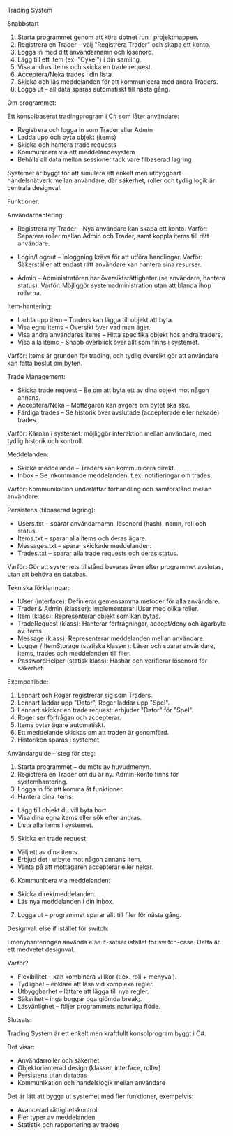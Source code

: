 
Trading System

Snabbstart
1. Starta programmet genom att köra dotnet run i projektmappen.
2. Registrera en Trader – välj "Registrera Trader" och skapa ett konto.
3. Logga in med ditt användarnamn och lösenord.
4. Lägg till ett item (ex. "Cykel") i din samling.
5. Visa andras items och skicka en trade request.
6. Acceptera/Neka trades i din lista.
7. Skicka och läs meddelanden för att kommunicera med andra Traders.
8. Logga ut – all data sparas automatiskt till nästa gång.

Om programmet:

Ett konsolbaserat tradingprogram i C# som låter användare:
- Registrera och logga in som Trader eller Admin
- Ladda upp och byta objekt (items)
- Skicka och hantera trade requests
- Kommunicera via ett meddelandesystem
- Behålla all data mellan sessioner tack vare filbaserad lagring

Systemet är byggt för att simulera ett enkelt men utbyggbart handelsnätverk mellan användare, där säkerhet, roller och tydlig logik är centrala designval.

Funktioner:

Användarhantering:

- Registrera ny Trader – Nya användare kan skapa ett konto.
Varför: Separera roller mellan Admin och Trader, samt koppla items till rätt användare.

- Login/Logout – Inloggning krävs för att utföra handlingar.
Varför: Säkerställer att endast rätt användare kan hantera sina resurser.

- Admin – Administratören har översiktsrättigheter (se användare, hantera status).
Varför: Möjliggör systemadministration utan att blanda ihop rollerna.

Item-hantering:

- Ladda upp item – Traders kan lägga till objekt att byta.
- Visa egna items – Översikt över vad man äger.
- Visa andra användares items – Hitta specifika objekt hos andra traders.
- Visa alla items – Snabb överblick över allt som finns i systemet.

Varför: Items är grunden för trading, och tydlig översikt gör att användare kan fatta beslut om byten.

Trade Management:

- Skicka trade request – Be om att byta ett av dina objekt mot någon annans.
- Acceptera/Neka – Mottagaren kan avgöra om bytet ska ske.
- Färdiga trades – Se historik över avslutade (accepterade eller nekade) trades.

Varför: Kärnan i systemet: möjliggör interaktion mellan användare, med tydlig historik och kontroll.

Meddelanden: 

- Skicka meddelande – Traders kan kommunicera direkt.
- Inbox – Se inkommande meddelanden, t.ex. notifieringar om trades.

Varför: Kommunikation underlättar förhandling och samförstånd mellan användare.

Persistens (filbaserad lagring): 

- Users.txt – sparar användarnamn, lösenord (hash), namn, roll och status.
- Items.txt – sparar alla items och deras ägare.
- Messages.txt – sparar skickade meddelanden.
- Trades.txt – sparar alla trade requests och deras status.

Varför: Gör att systemets tillstånd bevaras även efter programmet avslutas, utan att behöva en databas.

Tekniska förklaringar: 

- IUser (interface): Definierar gemensamma metoder för alla användare.
- Trader & Admin (klasser): Implementerar IUser med olika roller.
- Item (klass): Representerar objekt som kan bytas.
- TradeRequest (klass): Hanterar förfrågningar, accept/deny och ägarbyte av items.
- Message (klass): Representerar meddelanden mellan användare.
- Logger / ItemStorage (statiska klasser): Läser och sparar användare, items, trades och meddelanden till filer.
- PasswordHelper (statisk klass): Hashar och verifierar lösenord för säkerhet.

Exempelflöde: 

1. Lennart och Roger registrerar sig som Traders.
2. Lennart laddar upp "Dator", Roger laddar upp "Spel".
3. Lennart skickar en trade request: erbjuder "Dator" för "Spel".
4. Roger ser förfrågan och accepterar.
5. Items byter ägare automatiskt.
6. Ett meddelande skickas om att traden är genomförd.
7. Historiken sparas i systemet.

Användarguide – steg för steg:

1. Starta programmet – du möts av huvudmenyn.
2. Registrera en Trader om du är ny. Admin-konto finns för systemhantering.
3. Logga in för att komma åt funktioner.
4. Hantera dina items:
- Lägg till objekt du vill byta bort.
- Visa dina egna items eller sök efter andras.
- Lista alla items i systemet.
5. Skicka en trade request:
- Välj ett av dina items.
- Erbjud det i utbyte mot någon annans item.
- Vänta på att mottagaren accepterar eller nekar.
6. Kommunicera via meddelanden:
- Skicka direktmeddelanden.
- Läs nya meddelanden i din inbox.
7. Logga ut – programmet sparar allt till filer för nästa gång.

Designval: else if istället för switch: 

I menyhanteringen används else if-satser istället för switch-case. Detta är ett medvetet designval.

Varför?
- Flexibilitet – kan kombinera villkor (t.ex. roll + menyval).
- Tydlighet – enklare att läsa vid komplexa regler.
- Utbyggbarhet – lättare att lägga till nya regler.
- Säkerhet – inga buggar pga glömda break;.
- Läsvänlighet – följer programmets naturliga flöde.

Slutsats: 

Trading System är ett enkelt men kraftfullt konsolprogram byggt i C#.

Det visar:
- Användarroller och säkerhet
- Objektorienterad design (klasser, interface, roller)
- Persistens utan databas
- Kommunikation och handelslogik mellan användare

Det är lätt att bygga ut systemet med fler funktioner, exempelvis:
- Avancerad rättighetskontroll
- Fler typer av meddelanden
- Statistik och rapportering av trades



